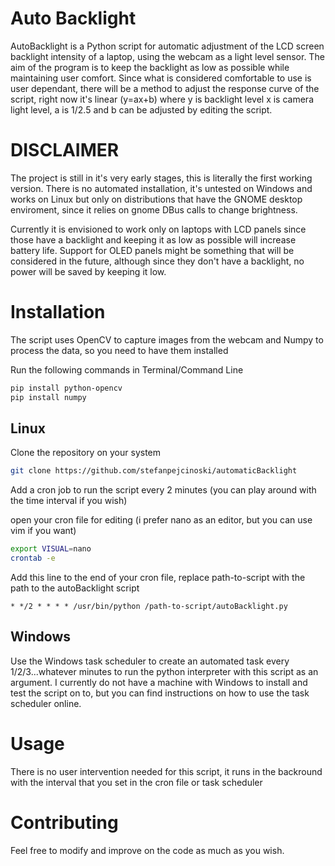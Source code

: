 # Auto Backlight

AutoBacklight is a Python script for automatic adjustment of the LCD screen backlight intensity of a laptop, 
using the webcam as a light level sensor. 
The aim of the program is to keep the backlight as low as possible while maintaining user comfort.
Since what is considered comfortable to use is user dependant, there will be a method to adjust the response
curve of the script, right now it's linear (y=ax+b) where y is backlight level x is camera light level, a is 1/2.5 and b can be adjusted by editing the script.

# DISCLAIMER

The project is still in it's very early stages, this is literally the first working version.
There is no automated installation, it's untested on Windows and works on Linux but only on 
distributions that have the GNOME desktop enviroment, since it relies on gnome DBus calls 
to change brightness.

Currently it is envisioned to work only on laptops with LCD panels since those have a backlight 
and keeping it as low as possible will increase battery life. 
Support for OLED panels might be something that will be considered in the future, although since
they don't have a backlight, no power will be saved by keeping it low.


# Installation

The script uses OpenCV to capture images from the webcam and Numpy to process the data, so you need to have them installed 

Run the following commands in Terminal/Command Line

```bash
pip install python-opencv
pip install numpy
```

## Linux

Clone the repository on your system 

```bash
git clone https://github.com/stefanpejcinoski/automaticBacklight
```
Add a cron job to run the script every 2 minutes (you can play around with the time interval if you wish)

open your cron file for editing (i prefer nano as an editor, but you can use vim if you want)

```bash
export VISUAL=nano
crontab -e
```

Add this line to the end of your cron file, replace path-to-script with the path to the autoBacklight script
 
 ```
* */2 * * * * /usr/bin/python /path-to-script/autoBacklight.py
```
## Windows

Use the Windows task scheduler to create an automated task every 1/2/3...whatever minutes to run the python interpreter with this script as an argument. I currently do not have a machine with Windows to install and test the script on to, but you can find instructions on how to use the task scheduler online.

# Usage

There is no user intervention needed for this script, it runs in the backround with the interval
that you set in the cron file or task scheduler

# Contributing
Feel free to modify and improve on the code as much as you wish.
